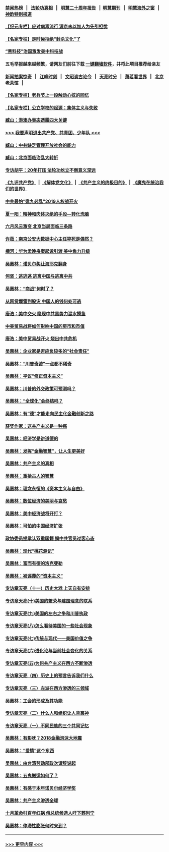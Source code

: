 #### [禁闻热榜](热点新闻.md?=0)  &nbsp;&nbsp;|&nbsp;&nbsp; [法轮功真相](https://github.com/gfw-breaker/truth/blob/master/README.md?=0) &nbsp;&nbsp;|&nbsp;&nbsp; [明慧二十周年报告](https://github.com/gfw-breaker/mh-reports/blob/master/README.md?=0) &nbsp;&nbsp;|&nbsp;&nbsp;[明慧期刊](https://github.com/gfw-breaker/mh-qikan) &nbsp;&nbsp;|&nbsp;&nbsp; [明慧海外之窗](https://github.com/gfw-breaker/mh-news/blob/master/README.md?=0) &nbsp;&nbsp;|&nbsp;&nbsp; [神韵特别报道](https://github.com/gfw-breaker/mh-news/blob/master/shenyun.md?=0)
#### [【纪元专栏】应对病毒流行 渥京未以加人为先引担忧](../pages/nsc423/n11875714.md?t=02271902) 
#### [【名家专栏】是时候拒绝“封杀文化”了](../pages/nsc423/n11814093.md?t=02271902) 
#### [“黑科技”治国激发美中科技战](../pages/nsc423/n11638056.md?t=02271902) 
#### 五毛举报越来越频繁，请网友们前往下载 [一键翻墙软件](https://github.com/gfw-breaker/ssr-accounts)，并将此项目推荐给亲友
#### [新闻拍案惊奇](https://github.com/gfw-breaker/banned-news/blob/master/pages/link4.md) &nbsp;&nbsp;|&nbsp;&nbsp; [江峰时刻](https://github.com/gfw-breaker/banned-news/blob/master/pages/link4.md) &nbsp;&nbsp;|&nbsp;&nbsp; [文昭谈古论今](https://github.com/gfw-breaker/banned-news/blob/master/pages/link4.md) &nbsp;&nbsp;|&nbsp;&nbsp; [天亮时分](https://github.com/gfw-breaker/banned-news/blob/master/pages/link4.md) &nbsp;&nbsp;|&nbsp;&nbsp; [萧茗看世界](https://github.com/gfw-breaker/banned-news/blob/master/pages/link4.md) &nbsp;&nbsp;|&nbsp;&nbsp; [北京老茶馆](https://github.com/gfw-breaker/banned-news/blob/master/pages/link4.md) &nbsp;&nbsp;|&nbsp;&nbsp; 
#### [【名家专栏】老兵节上一段触动心弦的回忆](../pages/nsc423/n11646016.md?t=02271902) 
#### [【名家专栏】公立学校的起源：集体主义与失败](../pages/nsc423/n11601833.md?t=02271902) 
#### [臧山：港澳办表态透露四大关键](../pages/nsc423/n11421628.md?t=02271902) 
#### [>>> 我要声明退出共产党、共青团、少年队 <<<](https://github.com/begood0513/goodnews/blob/master/quit/letter.md) 
#### [臧山：中共缺乏管理开放社会的能力](../pages/nsc423/n11407457.md?t=02271902) 
#### [臧山：北京面临治乱大转折](../pages/nsc423/n11406895.md?t=02271902) 
#### [专访胡平：20年打压 法轮功屹立不倒意义深远](../pages/nsc423/n11398800.md?t=02271902) 
#### [《九评共产党》](https://github.com/begood0513/9ping.md/blob/master/README.md) &nbsp;|&nbsp; [《解体党文化》](../../../../jtdwh.md/blob/master/README.md)  &nbsp;|&nbsp; [《共产主义的终极目的》](../../../../gczydzjmd.md/blob/master/README.md) &nbsp;|&nbsp; [《魔鬼在统治我们的世界》](../../../../mgztzwmdsj.md/blob/master/README.md) 
#### [中共最怕“逢九必乱”2019人权战开火](../pages/nsc423/n11385248.md?t=02271902) 
#### [夏一阳：精神和肉体灭绝的手段—转化洗脑](../pages/nsc423/n11368250.md?t=02271902) 
#### [六月风云激变 北京当局面临三条路](../pages/nsc423/n11313668.md?t=02271902) 
#### [许茹：南京公安大数据中心主任猝死是偶然？](../pages/nsc423/n11064744.md?t=02271902) 
#### [横河：华为孟晚舟案起诉引渡 美中角力升级](../pages/nsc423/n11027230.md?t=02271902) 
#### [吴惠林：诺贝尔奖让海耶克翻身](../pages/nsc423/n10890049.md?t=02271902) 
#### [何坚：逃逃逃 逃离中国与逃离中共](../pages/nsc423/n10592891.md?t=02271902) 
#### [吴惠林：“商战”何时了？](../pages/nsc423/n10573558.md?t=02271902) 
#### [从网贷爆雷到股灾 中国人的钱何处可逃](../pages/nsc423/n10572800.md?t=02271902) 
#### [唐浩：美中交火 隐现中共黑势力混水摸鱼](../pages/nsc423/n10544040.md?t=02271902) 
#### [中美贸易战将如何影响中国的房市和币值](../pages/nsc423/n10543697.md?t=02271902) 
#### [唐浩：美中贸易战开火 烧出中共危机](../pages/nsc423/n10540126.md?t=02271902) 
#### [吴惠林：企业家是否应负较多的“社会责任”](../pages/nsc423/n10535022.md?t=02271902) 
#### [吴惠林：“川普奇迹”一点都不稀奇](../pages/nsc423/n10512808.md?t=02271902) 
#### [吴惠林：平议“修正资本主义”](../pages/nsc423/n10495724.md?t=02271902) 
#### [吴惠林：川普的外交政策可预测吗？](../pages/nsc423/n10462387.md?t=02271902) 
#### [吴惠林：“全球化”会终结吗？](../pages/nsc423/n10452838.md?t=02271902) 
#### [吴惠林：有“德”才能走向民主化金融创新之路](../pages/nsc423/n10432292.md?t=02271902) 
#### [获奖作家：这共产主义是一种癌](../pages/nsc423/n10431541.md?t=02271902) 
#### [吴惠林：经济学是讲道德的](../pages/nsc423/n10398014.md?t=02271902) 
#### [吴惠林：发挥“金融智慧”，让人生更美好](../pages/nsc423/n10375019.md?t=02271902) 
#### [吴惠林：共产主义的真相](../pages/nsc423/n10351394.md?t=02271902) 
#### [吴惠林：重拾古人的智慧](../pages/nsc423/n10337691.md?t=02271902) 
#### [吴惠林：理念永恒的《资本主义与自由》](../pages/nsc423/n10316274.md?t=02271902) 
#### [吴惠林：数位经济的美丽与哀愁](../pages/nsc423/n10292946.md?t=02271902) 
#### [吴惠林：美中经济战将开打？](../pages/nsc423/n10258825.md?t=02271902) 
#### [吴惠林：可怕的中国经济扩张](../pages/nsc423/n10219147.md?t=02271902) 
#### [政协委员提承认双重国籍 揭中共官员过客心态](../pages/nsc423/n10208809.md?t=02271902) 
#### [吴惠林：现代“桃花源记”](../pages/nsc423/n10185234.md?t=02271902) 
#### [吴惠林：富而有德的洛克斐勒](../pages/nsc423/n10142264.md?t=02271902) 
#### [吴惠林：被诬蔑的“资本主义”](../pages/nsc423/n10124816.md?t=02271902) 
#### [专访章天亮（十一）历史大戏 上天自有安排](../pages/nsc423/n10094905.md?t=02271902) 
#### [专访章天亮(十)美国的繁荣与建国理念的联系](../pages/nsc423/n10094899.md?t=02271902) 
#### [专访章天亮(九)美国的左右之争和川普执政](../pages/nsc423/n10094889.md?t=02271902) 
#### [专访章天亮(八)怎么看待美国的一些社会现象](../pages/nsc423/n10094857.md?t=02271902) 
#### [专访章天亮(七)传统与现代——美国价值之争](../pages/nsc423/n10093140.md?t=02271902) 
#### [专访章天亮(六)进化论与当前社会变化的关系](../pages/nsc423/n10092036.md?t=02271902) 
#### [专访章天亮(五)为何共产主义在西方不断渗透](../pages/nsc423/n10083620.md?t=02271902) 
#### [专访章天亮（四）历史上的预言告诉我们什么](../pages/nsc423/n10083606.md?t=02271902) 
#### [专访章天亮（三）左派在西方渗透的三领域](../pages/nsc423/n10081115.md?t=02271902) 
#### [吴惠林：工会的形成及其功能](../pages/nsc423/n10080633.md?t=02271902) 
#### [专访章天亮（二）什么人和组织让人背离神](../pages/nsc423/n10076637.md?t=02271902) 
#### [专访章天亮（一）不同民族的三个共同记忆](../pages/nsc423/n10074188.md?t=02271902) 
#### [吴惠林：有影呒？2018金融泡沫大地震](../pages/nsc423/n10040534.md?t=02271902) 
#### [吴惠林：“爱情”这个东西](../pages/nsc423/n10019423.md?t=02271902) 
#### [吴惠林：由台湾劳动部政次请辞说起](../pages/nsc423/n9979679.md?t=02271902) 
#### [吴惠林：五鬼搬运如何了？](../pages/nsc423/n9925338.md?t=02271902) 
#### [吴惠林：有感于本年诺贝尔经济学奖](../pages/nsc423/n9871883.md?t=02271902) 
#### [吴惠林：共产主义渗透全球](../pages/nsc423/n9812748.md?t=02271902) 
#### [十月革命引百年红祸 俄总统候选人吁下葬列宁](../pages/nsc423/n9810182.md?t=02271902) 
#### [吴惠林：停滞性膨胀何时来到？](../pages/nsc423/n9764136.md?t=02271902) 

----
#### [ >>> 更早内容 <<< ](../indexes/nsc423-earlier.md)
